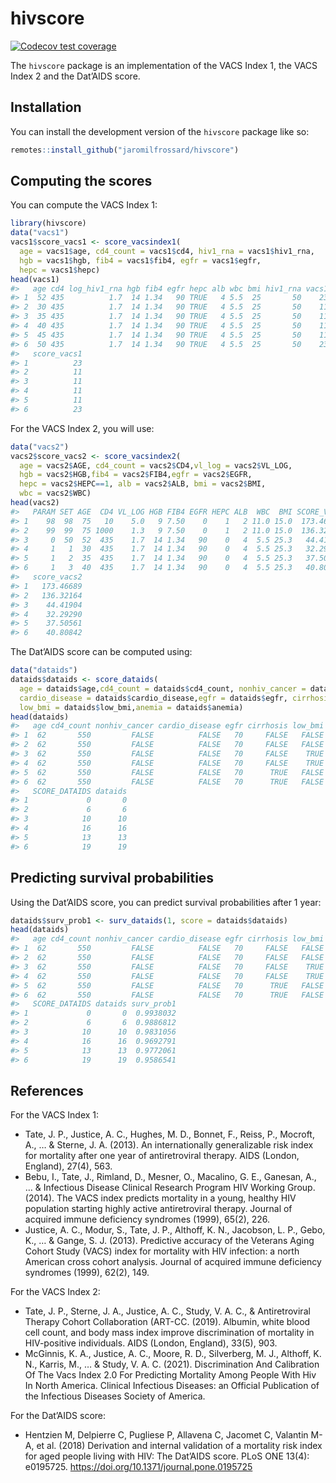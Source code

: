 
<!-- README.md is generated from README.Rmd. Please edit that file -->

# hivscore

<!-- badges: start -->

[![Codecov test
coverage](https://codecov.io/gh/jaromilfrossard/hivscore/branch/master/graph/badge.svg)](https://app.codecov.io/gh/jaromilfrossard/hivscore?branch=master)
<!-- badges: end -->

The `hivscore` package is an implementation of the VACS Index 1, the
VACS Index 2 and the Dat’AIDS score.

## Installation

You can install the development version of the `hivscore` package like
so:

``` r
remotes::install_github("jaromilfrossard/hivscore")
```

## Computing the scores

You can compute the VACS Index 1:

``` r
library(hivscore)
data("vacs1")
vacs1$score_vacs1 <- score_vacsindex1(
  age = vacs1$age, cd4_count = vacs1$cd4, hiv1_rna = vacs1$hiv1_rna,
  hgb = vacs1$hgb, fib4 = vacs1$fib4, egfr = vacs1$egfr,
  hepc = vacs1$hepc)
head(vacs1)
#>   age cd4 log_hiv1_rna hgb fib4 egfr hepc alb wbc bmi hiv1_rna vacs1    vacs2
#> 1  52 435          1.7  14 1.34   90 TRUE   4 5.5  25       50    23 51.11143
#> 2  30 435          1.7  14 1.34   90 TRUE   4 5.5  25       50    11 38.98529
#> 3  35 435          1.7  14 1.34   90 TRUE   4 5.5  25       50    11 44.19800
#> 4  40 435          1.7  14 1.34   90 TRUE   4 5.5  25       50    11 47.50081
#> 5  45 435          1.7  14 1.34   90 TRUE   4 5.5  25       50    11 49.47464
#> 6  50 435          1.7  14 1.34   90 TRUE   4 5.5  25       50    23 50.70043
#>   score_vacs1
#> 1          23
#> 2          11
#> 3          11
#> 4          11
#> 5          11
#> 6          23
```

For the VACS Index 2, you will use:

``` r
data("vacs2")
vacs2$score_vacs2 <- score_vacsindex2(
  age = vacs2$AGE, cd4_count = vacs2$CD4,vl_log = vacs2$VL_LOG,
  hgb = vacs2$HGB,fib4 = vacs2$FIB4,egfr = vacs2$EGFR,
  hepc = vacs2$HEPC==1, alb = vacs2$ALB, bmi = vacs2$BMI,
  wbc = vacs2$WBC)
head(vacs2)
#>   PARAM SET AGE  CD4 VL_LOG HGB FIB4 EGFR HEPC ALB  WBC  BMI SCORE_V2
#> 1    98  98  75   10    5.0   9 7.50    0    1   2 11.0 15.0  173.467
#> 2    99  99  75 1000    1.3   9 7.50    0    1   2 11.0 15.0  136.322
#> 3     0  50  52  435    1.7  14 1.34   90    0   4  5.5 25.3   44.419
#> 4     1   1  30  435    1.7  14 1.34   90    0   4  5.5 25.3   32.293
#> 5     1   2  35  435    1.7  14 1.34   90    0   4  5.5 25.3   37.506
#> 6     1   3  40  435    1.7  14 1.34   90    0   4  5.5 25.3   40.808
#>   score_vacs2
#> 1   173.46689
#> 2   136.32164
#> 3    44.41904
#> 4    32.29290
#> 5    37.50561
#> 6    40.80842
```

The Dat’AIDS score can be computed using:

``` r
data("dataids")
dataids$dataids <- score_dataids(
  age = dataids$age,cd4_count = dataids$cd4_count, nonhiv_cancer = dataids$nonhiv_cancer,
  cardio_disease = dataids$cardio_disease,egfr = dataids$egfr, cirrhosis = dataids$cirrhosis,
  low_bmi = dataids$low_bmi,anemia = dataids$anemia)
head(dataids)
#>   age cd4_count nonhiv_cancer cardio_disease egfr cirrhosis low_bmi anemia
#> 1  62       550         FALSE          FALSE   70     FALSE   FALSE  FALSE
#> 2  62       550         FALSE          FALSE   70     FALSE   FALSE   TRUE
#> 3  62       550         FALSE          FALSE   70     FALSE    TRUE  FALSE
#> 4  62       550         FALSE          FALSE   70     FALSE    TRUE   TRUE
#> 5  62       550         FALSE          FALSE   70      TRUE   FALSE  FALSE
#> 6  62       550         FALSE          FALSE   70      TRUE   FALSE   TRUE
#>   SCORE_DATAIDS dataids
#> 1             0       0
#> 2             6       6
#> 3            10      10
#> 4            16      16
#> 5            13      13
#> 6            19      19
```

## Predicting survival probabilities

Using the Dat’AIDS score, you can predict survival probabilities after 1
year:

``` r
dataids$surv_prob1 <- surv_dataids(1, score = dataids$dataids)
head(dataids)
#>   age cd4_count nonhiv_cancer cardio_disease egfr cirrhosis low_bmi anemia
#> 1  62       550         FALSE          FALSE   70     FALSE   FALSE  FALSE
#> 2  62       550         FALSE          FALSE   70     FALSE   FALSE   TRUE
#> 3  62       550         FALSE          FALSE   70     FALSE    TRUE  FALSE
#> 4  62       550         FALSE          FALSE   70     FALSE    TRUE   TRUE
#> 5  62       550         FALSE          FALSE   70      TRUE   FALSE  FALSE
#> 6  62       550         FALSE          FALSE   70      TRUE   FALSE   TRUE
#>   SCORE_DATAIDS dataids surv_prob1
#> 1             0       0  0.9938032
#> 2             6       6  0.9886812
#> 3            10      10  0.9831056
#> 4            16      16  0.9692791
#> 5            13      13  0.9772061
#> 6            19      19  0.9586541
```

## References

For the VACS Index 1:

- Tate, J. P., Justice, A. C., Hughes, M. D., Bonnet, F., Reiss, P.,
  Mocroft, A., … & Sterne, J. A. (2013). An internationally
  generalizable risk index for mortality after one year of
  antiretroviral therapy. AIDS (London, England), 27(4), 563.
- Bebu, I., Tate, J., Rimland, D., Mesner, O., Macalino, G. E., Ganesan,
  A., … & Infectious Disease Clinical Research Program HIV Working
  Group. (2014). The VACS index predicts mortality in a young, healthy
  HIV population starting highly active antiretroviral therapy. Journal
  of acquired immune deficiency syndromes (1999), 65(2), 226.
- Justice, A. C., Modur, S., Tate, J. P., Althoff, K. N., Jacobson, L.
  P., Gebo, K., … & Gange, S. J. (2013). Predictive accuracy of the
  Veterans Aging Cohort Study (VACS) index for mortality with HIV
  infection: a north American cross cohort analysis. Journal of acquired
  immune deficiency syndromes (1999), 62(2), 149.

For the VACS Index 2:

- Tate, J. P., Sterne, J. A., Justice, A. C., Study, V. A. C., &
  Antiretroviral Therapy Cohort Collaboration (ART-CC. (2019). Albumin,
  white blood cell count, and body mass index improve discrimination of
  mortality in HIV-positive individuals. AIDS (London, England), 33(5),
  903.
- McGinnis, K. A., Justice, A. C., Moore, R. D., Silverberg, M. J.,
  Althoff, K. N., Karris, M., … & Study, V. A. C. (2021). Discrimination
  And Calibration Of The Vacs Index 2.0 For Predicting Mortality Among
  People With Hiv In North America. Clinical Infectious Diseases: an
  Official Publication of the Infectious Diseases Society of America.

For the Dat’AIDS score:

- Hentzien M, Delpierre C, Pugliese P, Allavena C, Jacomet C, Valantin
  M-A, et al. (2018) Derivation and internal validation of a mortality
  risk index for aged people living with HIV: The Dat’AIDS score. PLoS
  ONE 13(4): e0195725. <https://doi.org/10.1371/journal.pone.0195725>
